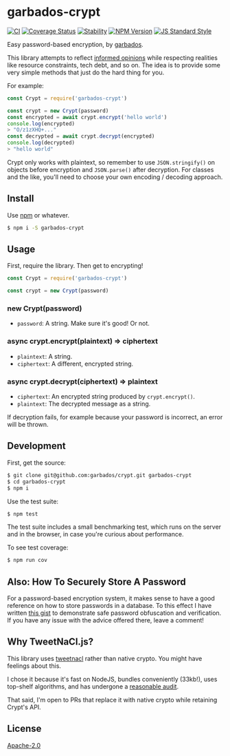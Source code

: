# garbados-crypt

[![CI](https://github.com/garbados/crypt/actions/workflows/ci.yaml/badge.svg)](https://github.com/garbados/crypt/actions/workflows/ci.yaml)
[![Coverage Status](https://coveralls.io/repos/github/garbados/crypt/badge.svg?branch=master)](https://coveralls.io/github/garbados/crypt?branch=master)
[![Stability](https://img.shields.io/badge/stability-stable-green.svg?style=flat-square)](https://nodejs.org/api/documentation.html#documentation_stability_index)
[![NPM Version](https://img.shields.io/npm/v/garbados-crypt.svg?style=flat-square)](https://www.npmjs.com/package/garbados-crypt)
[![JS Standard Style](https://img.shields.io/badge/code%20style-standard-brightgreen.svg?style=flat-square)](https://github.com/feross/standard)

Easy password-based encryption, by [garbados](https://garbados.github.io/my-blog/).

This library attempts to reflect [informed opinions](https://latacora.micro.blog/2018/04/03/cryptographic-right-answers.html) while respecting realities like resource constraints, tech debt, and so on. The idea is to provide some very simple methods that just do the hard thing for you.

For example:

```javascript
const Crypt = require('garbados-crypt')

const crypt = new Crypt(password)
const encrypted = await crypt.encrypt('hello world')
console.log(encrypted)
> "O/z1zXHQ+..."
const decrypted = await crypt.decrypt(encrypted)
console.log(decrypted)
> "hello world"
```

Crypt only works with plaintext, so remember to use `JSON.stringify()` on objects before encryption and `JSON.parse()` after decryption. For classes and the like, you'll need to choose your own encoding / decoding approach.

## Install

Use [npm](https://www.npmjs.com/) or whatever.

```bash
$ npm i -S garbados-crypt
```

## Usage

First, require the library. Then get to encrypting!

```javascript
const Crypt = require('garbados-crypt')

const crypt = new Crypt(password)
```

### new Crypt(password)

- `password`: A string. Make sure it's good! Or not.

### async crypt.encrypt(plaintext) => ciphertext

- `plaintext`: A string.
- `ciphertext`: A different, encrypted string.

### async crypt.decrypt(ciphertext) => plaintext

- `ciphertext`: An encrypted string produced by `crypt.encrypt()`.
- `plaintext`: The decrypted message as a string.

If decryption fails, for example because your password is incorrect, an error will be thrown.

## Development

First, get the source:

```bash
$ git clone git@github.com:garbados/crypt.git garbados-crypt
$ cd garbados-crypt
$ npm i
```

Use the test suite:

```bash
$ npm test
```

The test suite includes a small benchmarking test, which runs on the server and in the browser, in case you're curious about performance.

To see test coverage:

```bash
$ npm run cov
```

## Also: How To Securely Store A Password

For a password-based encryption system, it makes sense to have a good reference on how to store passwords in a database. To this effect I have written [this gist](https://gist.github.com/garbados/29ca945d5964ef85e7936804c23edb9d#file-how_to_store_passwords-js) to demonstrate safe password obfuscation and verification. If you have any issue with the advice offered there, leave a comment!

## Why TweetNaCl.js?

This library uses [tweetnacl](https://www.npmjs.com/package/tweetnacl) rather than native crypto. You might have feelings about this.

I chose it because it's fast on NodeJS, bundles conveniently (33kb!), uses top-shelf algorithms, and has undergone a [reasonable audit](https://www.npmjs.com/package/tweetnacl#audits).

That said, I'm open to PRs that replace it with native crypto while retaining Crypt's API.

## License

[Apache-2.0](https://www.apache.org/licenses/LICENSE-2.0)
